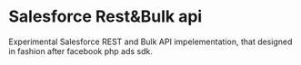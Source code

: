 Salesforce Rest&Bulk api
========================

Experimental Salesforce REST and Bulk API impelementation, that designed in fashion after facebook php ads sdk.
